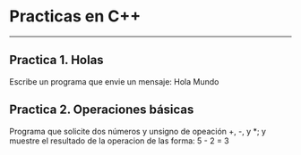 # Practicas en C++
*** 
## Practica 1. Holas
Escribe un programa que envie un mensaje: Hola Mundo


## Practica 2. Operaciones básicas
Programa que solicite dos números y unsigno de opeación
+, -, y *; y muestre el resultado de la operacion de las forma: 5 - 2 = 3
